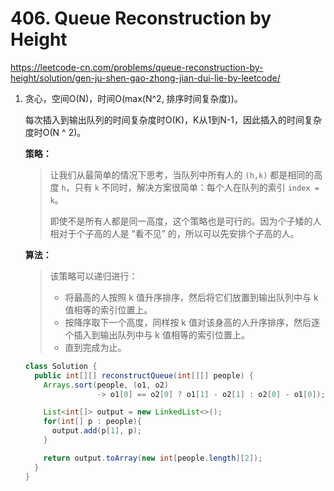 #  406. Queue Reconstruction by Height

 https://leetcode-cn.com/problems/queue-reconstruction-by-height/solution/gen-ju-shen-gao-zhong-jian-dui-lie-by-leetcode/ 

1. 贪心，空间O(N)，时间O(max(N^2, 排序时间复杂度))。

   每次插入到输出队列的时间复杂度时O(K)，K从1到N-1，因此插入的时间复杂度时O(N ^ 2)。

   **策略：**

   >  让我们从最简单的情况下思考，当队列中所有人的 `(h,k)` 都是相同的高度 `h`，只有 `k` 不同时，解决方案很简单：每个人在队列的索引 `index = k`。 
   >
   >  即使不是所有人都是同一高度，这个策略也是可行的。因为个子矮的人相对于个子高的人是 “看不见” 的，所以可以先安排个子高的人。 

   **算法：**

   > 该策略可以递归进行：
   >
   > * 将最高的人按照 k 值升序排序，然后将它们放置到输出队列中与 k 值相等的索引位置上。
   > * 按降序取下一个高度，同样按 k 值对该身高的人升序排序，然后逐个插入到输出队列中与 k 值相等的索引位置上。
   > * 直到完成为止。

   ```java
   class Solution {
     public int[][] reconstructQueue(int[][] people) {
       Arrays.sort(people, (o1, o2) 
                   -> o1[0] == o2[0] ? o1[1] - o2[1] : o2[0] - o1[0]);
   
       List<int[]> output = new LinkedList<>();
       for(int[] p : people){
         output.add(p[1], p);
       }
   
       return output.toArray(new int[people.length][2]);
     }
   }
   ```

   